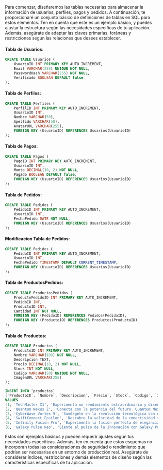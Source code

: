 Para comenzar, diseñaremos las tablas necesarias para almacenar la información de usuarios, perfiles, pagos y pedidos. A continuación, te proporcionaré un conjunto básico de definiciones de tablas en SQL para estos elementos. Ten en cuenta que este es un ejemplo básico, y puedes ajustar la estructura según las necesidades específicas de tu aplicación. Además, asegúrate de adaptar las claves primarias, foráneas y restricciones según las relaciones que desees establecer.

#### Tabla de Usuarios:

```sql
CREATE TABLE Usuarios (
    UsuarioID INT PRIMARY KEY AUTO_INCREMENT,
    Email VARCHAR(255) UNIQUE NOT NULL,
    PasswordHash VARCHAR(255) NOT NULL,
    Verificado BOOLEAN DEFAULT false
);
```

#### Tabla de Perfiles:

```sql
CREATE TABLE Perfiles (
    PerfilID INT PRIMARY KEY AUTO_INCREMENT,
    UsuarioID INT,
    Nombre VARCHAR(50),
    Apellido VARCHAR(50),
    AvatarURL VARCHAR(255),
    FOREIGN KEY (UsuarioID) REFERENCES Usuarios(UsuarioID)
);
```

#### Tabla de Pagos:

```sql
CREATE TABLE Pagos (
    PagoID INT PRIMARY KEY AUTO_INCREMENT,
    UsuarioID INT,
    Monto DECIMAL(10, 2) NOT NULL,
    Pagado BOOLEAN DEFAULT false,
    FOREIGN KEY (UsuarioID) REFERENCES Usuarios(UsuarioID)
);
```

#### Tabla de Pedidos:

```sql
CREATE TABLE Pedidos (
    PedidoID INT PRIMARY KEY AUTO_INCREMENT,
    UsuarioID INT,
    FechaPedido DATE NOT NULL,
    FOREIGN KEY (UsuarioID) REFERENCES Usuarios(UsuarioID)
);
```

#### Modificacion Tabla de Pedidos:

```sql
CREATE TABLE Pedidos (
    PedidoID INT PRIMARY KEY AUTO_INCREMENT,
    UsuarioID INT,
    FechaPedido TIMESTAMP DEFAULT CURRENT_TIMESTAMP,
    FOREIGN KEY (UsuarioID) REFERENCES Usuarios(UsuarioID)
);
```

#### Tabla de ProductosPedidos:
```sql
CREATE TABLE ProductosPedidos (
    ProductoPedidoID INT PRIMARY KEY AUTO_INCREMENT,
    PedidoID INT,
    ProductoID INT,
    Cantidad INT NOT NULL,
    FOREIGN KEY (PedidoID) REFERENCES Pedidos(PedidoID),
    FOREIGN KEY (ProductoID) REFERENCES Productos(ProductoID)
);
```

#### Tabla de Productos:
```sql
CREATE TABLE Productos (
    ProductoID INT PRIMARY KEY AUTO_INCREMENT,
    Nombre VARCHAR(100) NOT NULL,
    Descripcion TEXT,
    Precio DECIMAL(10, 2) NOT NULL,
    Stock INT NOT NULL,
    Codigo VARCHAR(50) UNIQUE NOT NULL,
    ImagenURL VARCHAR(255)
);

INSERT INTO `productos` 
(`ProductoID`, `Nombre`, `Descripcion`, `Precio`, `Stock`, `Codigo`, `ImagenURL`) 
VALUES
(1, 'TechMaster X1', 'Experimenta un rendimiento extraordinario y diseño vanguardista con el TechMaster X1, el compañero ideal para tu vida digital.', '225.50', 15, 'COD1', 'productos/imagen1.jpg'),
(2, 'Quantum Nexus Z', 'Conecta con la potencia del futuro. Quantum Nexus Z redefine la innovación, ofreciendo funcionalidades avanzadas y estilo excepcional.', '318.75', 20, 'COD2', 'productos/imagen2.jpg'),
(3, 'CyberWave Vortex 9', 'Sumérgete en la revolución tecnológica con el CyberWave Vortex 9. Rápido, elegante y lleno de características inteligentes.', '432.00', 10, 'COD3', 'productos/imagen3.jpg'),
(4, 'SwiftConnect Epsilon', 'Descubre la velocidad de la conectividad sin límites. SwiftConnect Epsilon te ofrece un rendimiento ágil y funciones intuitivas.', '545.25', 18, 'COD4', 'productos/imagen4.jpg'),
(5, 'Infinity Fusion Pro', 'Experimenta la fusión perfecta de elegancia y rendimiento con el Infinity Fusion Pro. Un teléfono que supera tus expectativas.', '612.99', 25, 'COD5', 'productos/imagen5.jpg'),
(6, 'Galaxy Pulse Neo', 'Siente el pulso de la innovación con Galaxy Pulse Neo. Diseño moderno y funciones avanzadas para mantenerte conectado con el futuro.', '428.50', 12, 'COD6', 'productos/imagen6.jpg');


```



Estos son ejemplos básicos y pueden requerir ajustes según tus necesidades específicas. Además, ten en cuenta que estos esquemas no incorporan todas las consideraciones de seguridad o rendimiento que podrían ser necesarias en un entorno de producción real. Asegúrate de considerar índices, restricciones y demás elementos de diseño según las características específicas de tu aplicación.